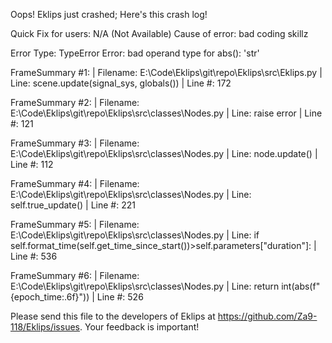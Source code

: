 Oops! Eklips just crashed;
Here's this crash log!

Quick Fix for users: N/A (Not Available)
Cause of error: bad coding skillz

Error Type: TypeError
Error: bad operand type for abs(): 'str'

FrameSummary #1:
  | Filename: E:\Code\Eklips\git\repo\Eklips\src\Eklips.py
  | Line: scene.update(signal_sys, globals())
  | Line #: 172

FrameSummary #2:
  | Filename: E:\Code\Eklips\git\repo\Eklips\src\classes\Nodes.py
  | Line: raise error
  | Line #: 121

FrameSummary #3:
  | Filename: E:\Code\Eklips\git\repo\Eklips\src\classes\Nodes.py
  | Line: node.update()
  | Line #: 112

FrameSummary #4:
  | Filename: E:\Code\Eklips\git\repo\Eklips\src\classes\Nodes.py
  | Line: self.true_update()
  | Line #: 221

FrameSummary #5:
  | Filename: E:\Code\Eklips\git\repo\Eklips\src\classes\Nodes.py
  | Line: if self.format_time(self.get_time_since_start())>self.parameters["duration"]:
  | Line #: 536

FrameSummary #6:
  | Filename: E:\Code\Eklips\git\repo\Eklips\src\classes\Nodes.py
  | Line: return int(abs(f"{epoch_time:.6f}"))
  | Line #: 526


Please send this file to the developers of Eklips at https://github.com/Za9-118/Eklips/issues. 
Your feedback is important!